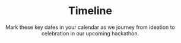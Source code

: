 ---
title: Timeline
subtitle: Mark these key dates in your calendar as we journey from ideation to celebration in our upcoming hackathon.
type: timeline
order: 4
timeline:
  - title: Call for Participation
    date: 10 Jun 2025
    description: Join us and transform the future of education.
  - title: Applications Deadline
    date: 19 Sep 2025
    description: Time's up -- let's hope you made it!
  - title: Evaluation of Applications
    date: 22 Sep 2025
    description: Our panel will review all submissions and select the most promising ideas.
  - title: Finalists Announcement
    date: 26 Sep 2025
    description: We will notify the candidates that have been selected to participate in the event.
  - title: Hacking
    date: 2 - 3 Oct 2025
    description: Enjoy a two day event packed with the greatest minds and start hacking!
---
